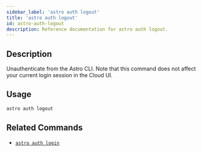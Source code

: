 ```yaml
---
sidebar_label: 'astro auth logout'
title: 'astro auth logout'
id: astro-auth-logout
description: Reference documentation for astro auth logout.
---
```


## Description

Unauthenticate from the Astro CLI. Note that this command does not affect your current login session in the Cloud UI.

## Usage

```sh
astro auth logout
```

## Related Commands

- [`astro auth login`](cli/astro-auth-login.md)
